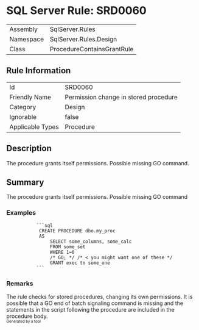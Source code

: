﻿# SQL Server Rule: SRD0060
  
|    |    |
|----|----|
| Assembly | SqlServer.Rules |
| Namespace | SqlServer.Rules.Design |
| Class | ProcedureContainsGrantRule |
  
## Rule Information
  
|    |    |
|----|----|
| Id | SRD0060 |
| Friendly Name | Permission change in stored procedure |
| Category | Design |
| Ignorable | false |
| Applicable Types | Procedure  |
  
## Description
  
The procedure grants itself permissions. Possible missing GO command.
  
## Summary
  
The procedure grants itself permissions. Possible missing GO command
  
### Examples
  

               ```sql
                CREATE PROCEDURE dbo.my_proc 
                AS
                    SELECT some_columns, some_calc 
                    FROM some_set
                    WHERE 1=0
                    /* GO; */ /* < you might want one of these */
                    GRANT exec to some_one
               ```
              
### Remarks
  
The rule checks for stored procedures, changing its own permissions. It is possible that a
GO end of batch signaling command is missing and the statements in the script following the
procedure are included in the procedure body.  
<sub><sup>Generated by a tool</sup></sub>
